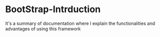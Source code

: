 # BootStrap-Intrduction
It's a summary of documentation where I explain the functionalities and advantages of using this framework
